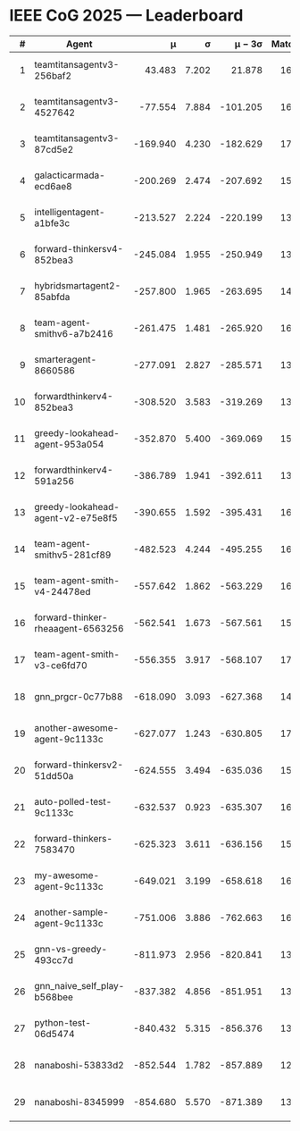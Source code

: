 # IEEE CoG 2025 — Leaderboard

| # | Agent | μ | σ | μ − 3σ | Matches | Updated |
|---:|---|---:|---:|---:|---:|---|
| 1 | teamtitansagentv3-256baf2 | 43.483 | 7.202 | 21.878 | 16736 | 2025-08-23 18:48 |
| 2 | teamtitansagentv3-4527642 | -77.554 | 7.884 | -101.205 | 16090 | 2025-08-23 18:48 |
| 3 | teamtitansagentv3-87cd5e2 | -169.940 | 4.230 | -182.629 | 17366 | 2025-08-23 18:48 |
| 4 | galacticarmada-ecd6ae8 | -200.269 | 2.474 | -207.692 | 15100 | 2025-08-23 18:48 |
| 5 | intelligentagent-a1bfe3c | -213.527 | 2.224 | -220.199 | 13607 | 2025-08-23 18:48 |
| 6 | forward-thinkersv4-852bea3 | -245.084 | 1.955 | -250.949 | 13045 | 2025-08-23 18:48 |
| 7 | hybridsmartagent2-85abfda | -257.800 | 1.965 | -263.695 | 14083 | 2025-08-23 18:48 |
| 8 | team-agent-smithv6-a7b2416 | -261.475 | 1.481 | -265.920 | 16260 | 2025-08-23 18:48 |
| 9 | smarteragent-8660586 | -277.091 | 2.827 | -285.571 | 13954 | 2025-08-23 18:48 |
| 10 | forwardthinkerv4-852bea3 | -308.520 | 3.583 | -319.269 | 13385 | 2025-08-23 18:48 |
| 11 | greedy-lookahead-agent-953a054 | -352.870 | 5.400 | -369.069 | 15410 | 2025-08-23 18:48 |
| 12 | forwardthinkerv4-591a256 | -386.789 | 1.941 | -392.611 | 13466 | 2025-08-23 18:48 |
| 13 | greedy-lookahead-agent-v2-e75e8f5 | -390.655 | 1.592 | -395.431 | 16330 | 2025-08-23 18:48 |
| 14 | team-agent-smithv5-281cf89 | -482.523 | 4.244 | -495.255 | 16120 | 2025-08-23 18:48 |
| 15 | team-agent-smith-v4-24478ed | -557.642 | 1.862 | -563.229 | 16842 | 2025-08-23 18:48 |
| 16 | forward-thinker-rheaagent-6563256 | -562.541 | 1.673 | -567.561 | 15508 | 2025-08-23 18:48 |
| 17 | team-agent-smith-v3-ce6fd70 | -556.355 | 3.917 | -568.107 | 17322 | 2025-08-23 18:48 |
| 18 | gnn_prgcr-0c77b88 | -618.090 | 3.093 | -627.368 | 14580 | 2025-08-23 18:48 |
| 19 | another-awesome-agent-9c1133c | -627.077 | 1.243 | -630.805 | 17140 | 2025-08-23 18:48 |
| 20 | forward-thinkersv2-51dd50a | -624.555 | 3.494 | -635.036 | 15928 | 2025-08-23 18:48 |
| 21 | auto-polled-test-9c1133c | -632.537 | 0.923 | -635.307 | 16520 | 2025-08-23 18:48 |
| 22 | forward-thinkers-7583470 | -625.323 | 3.611 | -636.156 | 15060 | 2025-08-23 18:48 |
| 23 | my-awesome-agent-9c1133c | -649.021 | 3.199 | -658.618 | 16240 | 2025-08-23 18:48 |
| 24 | another-sample-agent-9c1133c | -751.006 | 3.886 | -762.663 | 16480 | 2025-08-23 18:48 |
| 25 | gnn-vs-greedy-493cc7d | -811.973 | 2.956 | -820.841 | 13120 | 2025-08-23 18:48 |
| 26 | gnn_naive_self_play-b568bee | -837.382 | 4.856 | -851.951 | 13000 | 2025-08-23 18:48 |
| 27 | python-test-06d5474 | -840.432 | 5.315 | -856.376 | 13270 | 2025-08-23 18:48 |
| 28 | nanaboshi-53833d2 | -852.544 | 1.782 | -857.889 | 12520 | 2025-08-23 18:48 |
| 29 | nanaboshi-8345999 | -854.680 | 5.570 | -871.389 | 13770 | 2025-08-23 18:48 |
